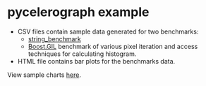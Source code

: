 # pycelerograph example

- CSV files contain sample data generated for two benchmarks:
  - [string_benchmark](https://github.com/mloskot/string_benchmark/)
  - [Boost.GIL](https://github.com/boostorg/gil/) benchmark of various pixel iteration and access techniques for calculating histogram.
- HTML file contains bar plots for the benchmarks data.

View sample charts [here](https://mloskot.github.io/pycelerograph/example/index.html).
